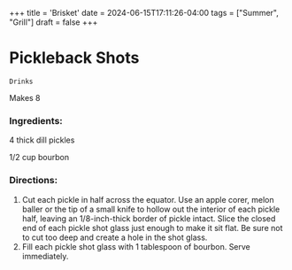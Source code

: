 +++
title = 'Brisket'
date = 2024-06-15T17:11:26-04:00
tags = ["Summer", "Grill"]
draft = false
+++
# Pickleback Shots

`Drinks`

Makes 8

### **Ingredients:**

4 thick dill pickles

1/2 cup bourbon 

### **Directions:**

1. Cut each pickle in half across the equator. Use an apple corer, melon baller or the tip of a small knife to hollow out the interior of each pickle half, leaving an 1/8-inch-thick border of pickle intact. Slice the closed end of each pickle shot glass just enough to make it sit flat. Be sure not to cut too deep and create a hole in the shot glass.
2. Fill each pickle shot glass with 1 tablespoon of bourbon. Serve immediately.
